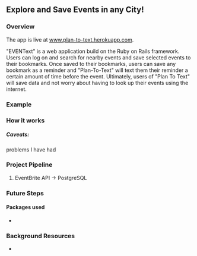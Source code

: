 
## Explore and Save Events in any City!

### Overview

The app is live at www.plan-to-text.herokuapp.com.  

"EVENText" is a web application build on the Ruby on Rails framework. Users can log on and search for nearby events and save selected events to their bookmarks. Once saved to their bookmarks, users can save any bookmark as a reminder and "Plan-To-Text" will text them their reminder a certain amount of time before the event. Ultimately, users of "Plan To Text" will save data and not worry about having to look up their events using the internet.

### Example


### How it works


##### Caveats:  
problems I have had

### Project Pipeline
1. EventBrite API -> PostgreSQL 

### Future Steps


#### Packages used
- 

### Background Resources
- 